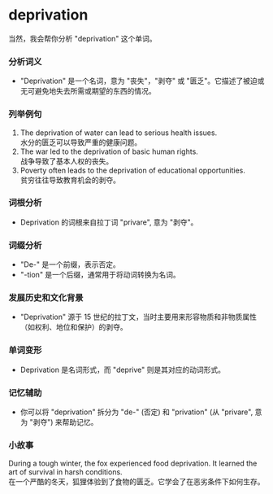 # deprivation

当然，我会帮你分析 "deprivation" 这个单词。

  

### 分析词义

  

*   "Deprivation" 是一个名词，意为 "丧失"，"剥夺" 或 "匮乏"。它描述了被迫或无可避免地失去所需或期望的东西的情况。

  

### 列举例句

  

1.  The deprivation of water can lead to serious health issues.   
    水分的匮乏可以导致严重的健康问题。
2.  The war led to the deprivation of basic human rights.  
    战争导致了基本人权的丧失。
3.  Poverty often leads to the deprivation of educational opportunities.  
    贫穷往往导致教育机会的剥夺。

  

### 词根分析

  

*   Deprivation 的词根来自拉丁词 "privare", 意为 "剥夺"。

  

### 词缀分析

  

*   "De-" 是一个前缀，表示否定。
*   "-tion" 是一个后缀，通常用于将动词转换为名词。

  

### 发展历史和文化背景

  

*   "Deprivation" 源于 15 世纪的拉丁文，当时主要用来形容物质和非物质属性（如权利、地位和保护）的剥夺。

  

### 单词变形

  

*   Deprivation 是名词形式，而 "deprive" 则是其对应的动词形式。

  

### 记忆辅助

  

*   你可以将 "deprivation" 拆分为 "de-" (否定) 和 "privation" (从 "privare", 意为 "剥夺") 来帮助记忆。

  

### 小故事

  

During a tough winter, the fox experienced food deprivation. It learned the art of survival in harsh conditions.  
在一个严酷的冬天，狐狸体验到了食物的匮乏。它学会了在恶劣条件下如何生存。
